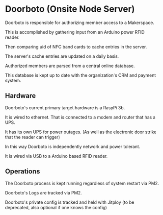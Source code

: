 # Doorboto (Onsite Node Server)

Doorboto is responsible for authorizing member access to a Makerspace.

This is accomplished by gathering input from an Arduino power RFID reader.

Then comparing uid of NFC band cards to cache entries in the server.

The server's cache entries are updated on a daily basis.

Authorized members are parsed from a central online database.

This database is kept up to date with the organization's CRM and payment system.

## Hardware

Doorboto's current primary target hardware is a RaspPi 3b.

It is wired to ethernet. That is connected to a modem and router that has a UPS.

It has its own UPS for power outages. (As well as the electronic door strike that the reader can trigger)

In this way Doorboto is independently network and power tolerant.

It is wired via USB to a Arduino based RFID reader.

## Operations

The Doorboto process is kept running regardless of system restart via PM2.

Doorboto's Logs are tracked via PM2.

Doorboto's private config is tracked and held with Jitploy (to be deprecated, also optional if one knows the config)

